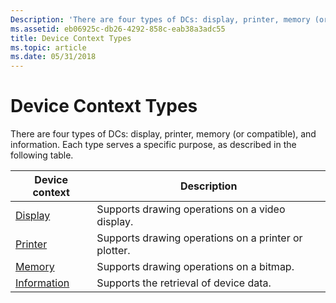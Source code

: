 ```yaml
---
Description: 'There are four types of DCs: display, printer, memory (or compatible), and information. Each type serves a specific purpose, as described in the following table.'
ms.assetid: eb06925c-db26-4292-858c-eab38a3adc55
title: Device Context Types
ms.topic: article
ms.date: 05/31/2018
---
```


# Device Context Types

There are four types of DCs: display, printer, memory (or compatible), and information. Each type serves a specific purpose, as described in the following table.



| Device context                                 | Description                                          |
|------------------------------------------------|------------------------------------------------------|
| [Display](display-device-contexts.md)         | Supports drawing operations on a video display.      |
| [Printer](printer-device-contexts.md)         | Supports drawing operations on a printer or plotter. |
| [Memory](memory-device-contexts.md)           | Supports drawing operations on a bitmap.             |
| [Information](information-device-contexts.md) | Supports the retrieval of device data.               |



 

 

 



